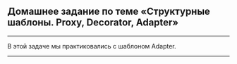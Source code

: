 ## Домашнее задание по теме «Структурные шаблоны. Proxy, Decorator, Adapter»
___

В этой задаче мы практиковались с шаблоном Adapter.
***